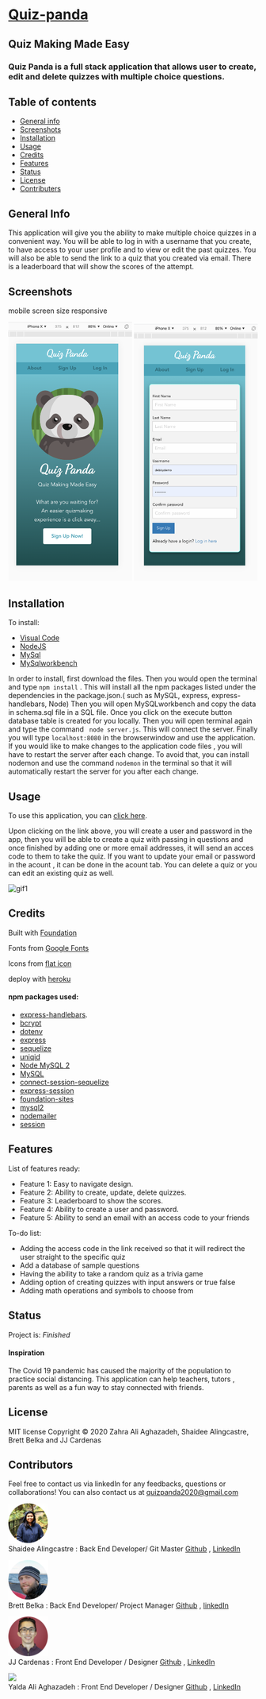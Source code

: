 # [Quiz-panda](https://quizpanda.herokuapp.com/)

## Quiz Making Made Easy 

###  Quiz Panda is a full stack application that allows user to create, edit and delete quizzes with multiple choice questions.

## Table of contents
* [General info](#general-info) 
* [Screenshots](#screenshots) 
* [Installation](#installation) 
* [Usage](#usage)
* [Credits](#credits)
* [Features](#features) 
* [Status](#status) 
* [License](#license) 
* [Contributers](#contributers)


## General Info

This application will give you the ability to make multiple choice quizzes in a convenient way. You will be able to log in with a username that you create, to have access to your user profile and to view or edit the past quizzes. You will also be able to send the link to a quiz that you created via email. There is a leaderboard that will show the scores of the attempt.


## Screenshots

mobile screen size responsive

<img src="./app/public/assets/images/screenshot3.png" width="250px">  <img src="./app/public/assets/images/screenshot5.png" width="250px"> 





## Installation
To install:
* [Visual Code](https://code.visualstudio.com/docs/setup/setup-overview)
* [NodeJS](https://nodejs.org/en/download/)
* [MySql](https://dev.mysql.com/downloads/installer/)
* [MySqlworkbench](https://dev.mysql.com/downloads/workbench/)

In order to install, first download the files. Then you would open the terminal and type ```npm install``` . This will install all the npm packages listed under the dependencies in the package.json.( such as MySQL, express, express-handlebars, Node) Then you will open  MySQLworkbench and copy the data in schema.sql file in a SQL file. Once you click on the execute button database table is created for you locally. Then you will open terminal again and type the command ``` node server.js```. This will connect the server. Finally you will type ```localhost:8080``` in the browserwindow and use the application. If you would like to make changes to the application code files , you will have to restart the server after each change. To avoid that, you can install nodemon and use the command ```nodemon``` in the terminal so that it will automatically restart the server for you after each change.


## Usage 

To use this application, you can [click here](https://quizpanda.herokuapp.com/).

Upon clicking on the link above, you will create a user and password in the app, then you will be able to create a quiz with passing in questions and once finished by adding one or more email addresses, it will send an acces code to them to take the quiz. If you want to update your email or password in the acount , it can be done in the acount tab. You can delete a quiz or you can edit an existing quiz as well.

![gif1](./app/public/assets/images/gif1.gif)




## Credits

Built with [Foundation](https://get.foundation/)

Fonts from [Google Fonts](https://developers.google.com/fonts)

Icons from [flat icon](https://www.flaticon.com/)

deploy with [heroku](https://dashboard.heroku.com/)

#### npm packages used:

 * [express-handlebars](https://www.npmjs.com/package/express-handlebars). 
 * [bcrypt](https://www.npmjs.com/package/bcrypt)
 * [dotenv](https://www.npmjs.com/package/dotenv)
 * [express](https://www.npmjs.com/package/express)
 * [sequelize](https://www.npmjs.com/package/sequelize)
 * [uniqid](https://www.npmjs.com/package/uniqid)
 * [Node MySQL 2](https://www.npmjs.com/package/mysql2)
 * [MySQL](https://www.npmjs.com/package/mysql)
 * [connect-session-sequelize](https://www.npmjs.com/package/connect-session-sequelize)
 * [express-session](https://www.npmjs.com/package/express-session)
 * [foundation-sites](https://www.npmjs.com/package/foundation-sites)
 * [mysql2](https://www.npmjs.com/package/mysql2)
 * [nodemailer](https://www.npmjs.com/package/nodemailer)
 * [session](https://www.npmjs.com/package/node-session)



## Features
List of features ready:
* Feature 1: Easy to navigate design.
* Feature 2: Ability to create, update, delete quizzes.
* Feature 3: Leaderboard to show the scores.
* Feature 4: Ability to create a user and password.
* Feature 5: Ability to send an email with an access code to your friends


To-do list:
* Adding the access code in the link received so that it will redirect the user straight to the specific quiz
* Add a database of sample questions 
* Having the ability to take a random quiz as a trivia game
* Adding option of creating quizzes with input answers or true false
* Adding math operations and symbols to choose from



## Status
Project is:  _Finished_

#### Inspiration
The  Covid 19 pandemic has caused the majority of the population to practice social distancing. This application can help teachers, tutors , parents as well as a fun way to stay connected with friends.


## License

MIT license 
Copyright © 2020 Zahra Ali Aghazadeh, Shaidee Alingcastre, Brett Belka and JJ Cardenas



## Contributors

Feel free to contact us via linkedIn for any feedbacks, questions or collaborations! 
You can also contact us at quizpanda2020@gmail.com


<img src="./app/public/assets/images/Shaidee2.png" width="80px"> <br>
Shaidee Alingcastre : Back End Developer/ Git Master
[Github](https://github.com/sali6798) ,
[LinkedIn](https://www.linkedin.com/in/shaidee-alingcastre/)


<img src="./app/public/assets/images/brett2.png" width="80px"><br>
Brett Belka : Back End Developer/ Project Manager
[Github](https://github.com/bbelka) ,
[linkedIn](https://www.linkedin.com/in/brettbelka/)



<img src="./app/public/assets/images/JJ3.png" width="80px"> <br>
JJ Cardenas : Front End Developer / Designer
[Github](https://github.com/cardeens) ,
[LinkedIn](https://www.linkedin.com/in/jordanjcardenas/)


<img src="./app/public/assets/images/yalda3.png" width="80px"> <br>
Yalda Ali Aghazadeh : Front End Developer / Designer
[Github](https://github.com/zahraaliaghazadeh) ,
[LinkedIn](www.linkedin.com/in/yalda-aghazade)



